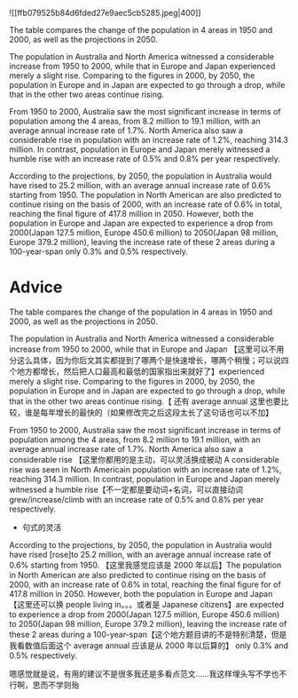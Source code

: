 ![[ffb079525b84d6fded27e9aec5cb5285.jpeg|400]]

The table compares the change of the population in 4 areas in 1950 and 2000, as well as the projections in 2050.

The population in Australia and North America witnessed a considerable increase from 1950 to 2000, while that in Europe and Japan experienced merely a slight rise. Comparing to the figures in 2000, by 2050, the population in Europe and in Japan are expected to go through a drop, while that in the other two areas continue rising.

From 1950 to 2000, Australia saw the most significant increase in terms of population among the 4 areas, from 8.2 million to 19.1 million, with an average annual increase rate of 1.7%. North America also saw a considerable rise in population with an increase rate of 1.2%, reaching 314.3 million. In contrast, population in Europe and Japan merely witnessed a humble rise with an increase rate of 0.5% and 0.8% per year respectively.

According to the projections, by 2050, the population in Australia would have rised to 25.2 million, with an average annual increase rate of 0.6% starting from 1950. The population in North American are also predicted to continue rising on the basis of 2000, with an increase rate of 0.6% in total, reaching the final figure of 417.8 million in 2050. However, both the population in Europe and Japan are expected to experience a drop from 2000(Japan 127.5 million, Europe 450.6 million) to 2050(Japan 98 million, Europe 379.2 million), leaving the increase rate of these 2 areas during a 100-year-span only 0.3% and 0.5% respectively.

# Advice

The table compares the change of the population in 4 areas in 1950 and 2000, as well as the projections in 2050.

The population in Australia and North America witnessed a considerable increase from 1950 to 2000, while that in Europe and Japan 【这里可以不用分这么具体，因为你后文其实都提到了哪两个是快速增长，哪两个稍慢；可以说四个地方都增长，然后把人口最高和最低的国家指出来就好了】experienced merely a slight rise. Comparing to the figures in 2000, by 2050, the population in Europe and in Japan are expected to go through a drop, while that in the other two areas continue rising.【 还有 average annual 这里也要比较，谁是每年增长的最快的（如果修改完之后这段太长了这句话也可以不加】

From 1950 to 2000, Australia saw the most significant increase in terms of population among the 4 areas, from 8.2 million to 19.1 million, with an average annual increase rate of 1.7%. North America also saw a considerable rise 【这里你都用的是主动，可以灵活换成被动 A considerable rise was seen in North Americain population with an increase rate of 1.2%, reaching 314.3 million. In contrast, population in Europe and Japan merely witnessed a humble rise【不一定都是要动词+名词，可以直接动词 grew/increase/climb with an increase rate of 0.5% and 0.8% per year respectively.

- 句式的灵活

According to the projections, by 2050, the population in Australia would have rised [rose]to 25.2 million, with an average annual increase rate of 0.6% starting from 1950. 【这里我感觉应该是 2000 年以后】The population in North American are also predicted to continue rising on the basis of 2000, with an increase rate of 0.6% in total, reaching the final figure for of 417.8 million in 2050. However, both the population in Europe and Japan 【这里还可以换 people living in。。。或者是 Japanese citizens】are expected to experience a drop from 2000(Japan 127.5 million, Europe 450.6 million) to 2050(Japan 98 million, Europe 379.2 million), leaving the increase rate of these 2 areas during a 100-year-span【这个地方题目讲的不是特别清楚，但是我看数值后面这个 average annual 应该是从 2000 年以后算的】 only 0.3% and 0.5% respectively.

嗯感觉就是说，有用的建议不是很多我还是多看点范文……我这样埋头写不学也不行啊，思而不学则殆

